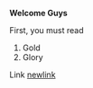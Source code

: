 **Welcome Guys**

First, you must read
1. Gold
2. Glory

Link [newlink](https://irosyadi.github.io/newlink)

